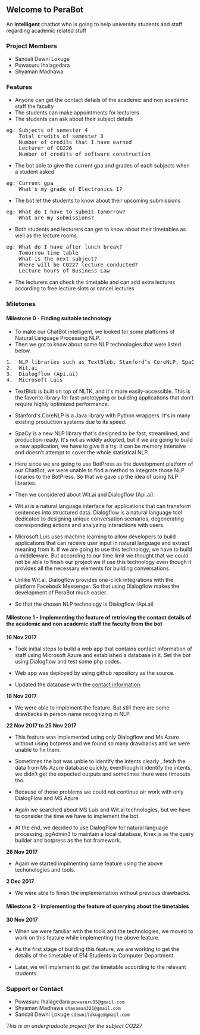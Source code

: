 ## Welcome to PeraBot

An **intelligent** chatbot who is going to help university students and staff regarding academic related stuff

### Project Members

- Sandali Dewni Lokuge
- Puwasuru Ihalagedara 
- Shyaman Madhawa

### Features

- Anyone can get the contact details of the academic and non academic staff the faculty
- The students can make appointments for lecturers
- The students can ask about their subject details

<pre>
eg: Subjects of semester 4
    Total credits of semester 3
    Number of credits that I have earned
    Lecturer of CO226
    Number of credits of software construction
</pre>
- The bot able to give the current gpa and grades of each subjects when a student asked
<pre>
eg: Current gpa 
    What's my grade of Electronics 1? 
</pre>

- The bot let the students to know about their upcoming submissions
<pre>
eg: What do I have to submit tomorrow? 
    What are my submissions?
</pre>
- Both students and lecturers can get to know about their timetables as well as the lecture rooms.
<pre>
eg: What do I have after lunch break? 
    Tomorrow time table 
    What is the next subject? 
    Where will be CO227 lecture conducted? 
    Lecture hours of Business Law 
</pre>
- The lecturers can check the timetable and can add extra lectures according to free lecture slots or cancel lectures

### Miletones
#### Milestone 0 - Finding suitable technology

- To make our ChatBot intelligent, we looked for some platforms of Natural Language Processing NLP. 
- Then we got to know about some NLP technologies that were listed below.
<pre>
1.	NLP libraries such as TextBlob, Stanford’s CoreNLP, SpaCy
2.	Wit.ai
3.	Dialogflow (Api.ai)
4.  Microsoft Luis
</pre>

- TextBlob is built on top of NLTK, and it's more easily-accessible. This is the favorite library for fast-prototyping or building applications that don't require highly optimized performance.  

- Stanford's CoreNLP is a Java library with Python wrappers. It's in many existing production systems due to its speed.

- SpaCy is a new NLP library that's designed to be fast, streamlined, and production-ready. It's not as widely adopted, but if we are going to build a new application, we have to give it a try. It can be memory intensive and doesn’t attempt to cover the whole statistical NLP.

- Here since we are going to use BotPress as the development platform of our ChatBot, we were unable to find a method to integrate those NLP libraries to the BotPress. So that we gave up the idea of using NLP libraries.

- Then we considered about Wit.ai and Dialogflow (Api.ai).

- Wit.ai is a natural language interface for applications that can transform sentences into structured data. Dialogflow is a natural language tool dedicated to designing unique conversation scenarios, degenerating corresponding actions and analyzing interactions with users.

- Microsoft Luis uses machine learning to allow developers to build applications that can receive user input in natural language and extract meaning from it. If we are going to use this technology, we have to build a middleware. But according to our time limit we thought that we could not be able to finish our project we if use this technology even though it provides all the necessary elements for building conversations.

- Unlike Wit.ai, Dialogflow provides one-click integrations with the platform Facebook Messenger. So that using Dialogflow makes the development of PeraBot much easier. 

- So that the chosen NLP technology is Dialogflow (Api.ai)

#### Milestone 1 - Implementing the feature of retrieving the contact details of the academic and non academic staff the faculty from the bot

__16 Nov 2017__

-  Took initial steps to build a web app that contains contact information of staff using Microsoft Azure and established a database in it. Set the bot using Dialogflow and test some php codes.

- Web app was deployed by using github repository as the source.

- Updated the database with the [contact information](http://www.ce.pdn.ac.lk/staff.html#academic).

__18 Nov 2017__

- We were able to implement the feature. But still there are some drawbacks in person name recognizing in NLP.

__22 Nov 2017 to 25 Nov 2017__

- This feature was implemented using only Dialogflow and Ms Azure without using botpress and we found so many drawbacks and we were unable to fix them.

- Sometimes the bot was unble to identify the intents clearly , fetch the data from Ms Azure database quickly, eventhough it identify the intents, we didn't get the expected outputs and sometimes there were timeouts too. 

- Because of those problems we could not continue oir work with only DialogFlow and MS Azure

- Again we searched about MS Luis and Wit.ai technologies, but we have to consider the time we have to implement the bot.

- At the end, we decided to use DialogFlow for natural language processing, pgAdmin3 to maintain a local database, Knex.js as the query builder and botpress as the bot framework.

__26 Nov 2017__

- Again we started implmenting same feature using the above techonologies and tools.

__2 Dec 2017__

- We were able to finish the implementation without previous drawbacks.

#### Milestone 2 - Implementing the feature of querying about the timetables

__30 Nov 2017__

- When we were familiar with the tools and the technologies, we moved to work on this feature while implementing the above feature.

- As the first stage of building this feature, we are working to get the details of the timetable of E14 Students in Computer Department.

- Later, we will implement to get the timetable according to the relevant students. 

### Support or Contact

- Puwasuru Ihalagedara    `puwasuru95@gmail.com `
- Shyaman Madhawa         `shayaman321@gmail.com`
- Sandali Dewni Lokuge    `sdewnilokuge@gmail.com `

_This is an undergraduate project for the subject CO227_

